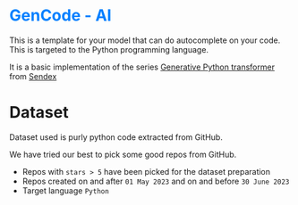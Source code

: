 # <span style="color: #0080FF;"> GenCode - AI </span>
This is a template for your model that can do autocomplete on your code. This is targeted to the Python programming language.

It is a basic implementation of the series [Generative Python transformer](https://www.youtube.com/watch?v=3P3TcKaegbA&list=PLQVvvaa0QuDdKvPge9PXQtFzvhMRyFPhW) from [Sendex](https://www.youtube.com/@sentdex)

# Dataset 
Dataset used is purly python code extracted from GitHub.

We have tried our best to pick some good repos from GitHub. 
 - Repos with `stars > 5` have been picked for the dataset preparation
 - Repos created on and after `01 May 2023` and on and before `30 June 2023`
 - Target language `Python`